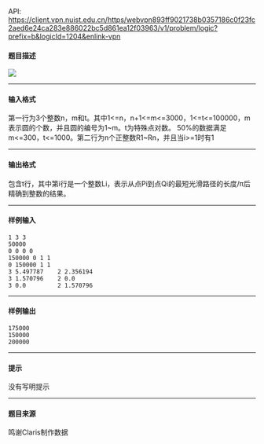 API: https://client.vpn.nuist.edu.cn/https/webvpn893ff9021738b0357186c0f23fc2aed6e24ca283e886022bc5d861ea12f03963/v1/problem/logic?prefix=b&logicId=1204&enlink-vpn

#### 题目描述

![](../file/1204_0.jpg)

---

#### 输入格式

第一行为3个整数n，m和t。其中1<=n，n+1<=m<=3000，1<=t<=100000，m表示圆的个数，并且圆的编号为1~m。t为特殊点对数。 50%的数据满足m<=300，t<=1000。第二行为n个正整数R1~Rn，并且当i>=1时有1

---

#### 输出格式

包含t行，其中第i行是一个整数Li，表示从点Pi到点Qi的最短光滑路径的长度/π后精确到整数的结果。

---

#### 样例输入
```
1 3 3                          
50000                         
0 0 0 0                       
150000 0 1 1
0 150000 1 1
3 5.497787 	  2 2.356194
3 1.570796 	  2 0.0
3 0.0         2 1.570796

```

---

#### 样例输出
```
175000
150000
200000
```

---

#### 提示

没有写明提示

---

#### 题目来源

鸣谢Claris制作数据